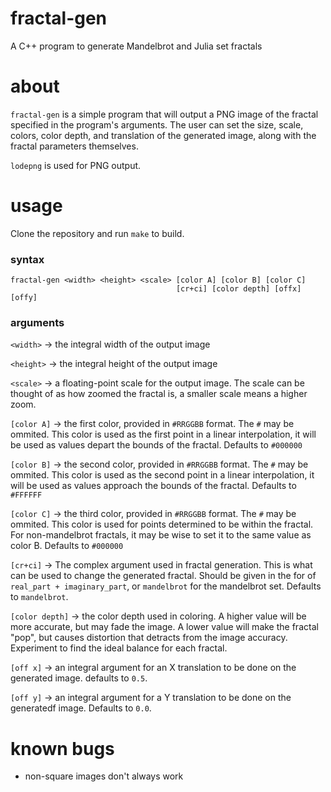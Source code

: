 # fractal-gen
A C++ program to generate Mandelbrot and Julia set fractals

# about

`fractal-gen` is a simple program that will output a PNG image of the
fractal specified in the program's arguments. The user can set the size,
scale, colors, color depth, and translation of the generated image, along
with the fractal parameters themselves.

`lodepng` is used for PNG output.

# usage

Clone the repository and run `make` to build.

### syntax

```
fractal-gen <width> <height> <scale> [color A] [color B] [color C]
                                     [cr+ci] [color depth] [offx] [offy]
```

### arguments

`<width>`  -> the integral width of the output image

`<height>` -> the integral height of the output image

`<scale>`  -> a floating-point scale for the output image. The scale can
              be thought of as how zoomed the fractal is, a smaller scale
              means a higher zoom.

`[color A]` -> the first color, provided in `#RRGGBB` format. The `#` may
               be ommited. This color is used as the first point in a
               linear interpolation, it will be used as values depart
               the bounds of the fractal. Defaults to `#000000`

`[color B]` -> the second color, provided in `#RRGGBB` format. The `#` may
               be ommited. This color is used as the second point in a
               linear interpolation, it will be used as values approach
               the bounds of the fractal. Defaults to `#FFFFFF`

`[color C]` -> the third color, provided in `#RRGGBB` format. The `#` may
               be ommited. This color is used for points determined to
               be within the fractal. For non-mandelbrot fractals, it
               may be wise to set it to the same value as color B.
               Defaults to `#000000`

`[cr+ci]`   -> The complex argument used in fractal generation. This is
               what can be used to change the generated fractal. Should
               be given in the for of `real_part + imaginary_part`, or
               `mandelbrot` for the mandelbrot set. Defaults to
               `mandelbrot`.

`[color depth]` -> the color depth used in coloring. A higher value will
                  be more accurate, but may fade the image. A lower value
                  will make the fractal "pop", but causes distortion that
                  detracts from the image accuracy. Experiment to find
                  the ideal balance for each fractal.

`[off x]` -> an integral argument for an X translation to be done on
             the generated image. defaults to `0.5`.

`[off y]` -> an integral argument for a Y translation to be done on the
             generatedf image. Defaults to `0.0`.

# known bugs

* non-square images don't always work



